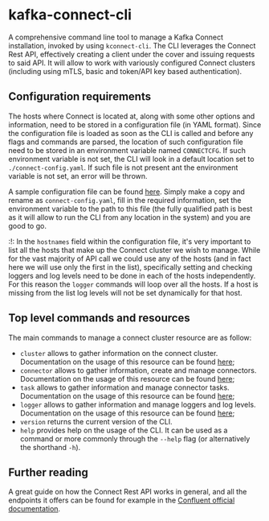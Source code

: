 # kafka-connect-cli

A comprehensive command line tool to manage a Kafka Connect installation, invoked by using `kconnect-cli`. The CLI leverages the Connect Rest API, effectively creating a client under the cover and issuing requests to said API. It will allow to work with variously configured Connect clusters (including using mTLS, basic and token/API key based authentication). 

## Configuration requirements

The hosts where Connect is located at, along with some other options and information, need to be stored in a configuration file (in YAML format). Since the configuration file is loaded as soon as the CLI is called and before any flags and commands are parsed, the location of such configuration file need to be stored in an environment variable named `CONNECTCFG`. If such environment variable is not set, the CLI will look in a default location set to `./connect-config.yaml`. If such file is not present ant the environment variable is not set, an error will be thrown.

A sample configuration file can be found [here](./connect-config.yaml.tmpl). Simply make a copy and rename as `connect-config.yaml`, fill in the required information, set the environment variable to the path to this file (the fully qualified path is best as it will allow to run the CLI from any location in the system) and you are good to go.

:!: In the `hostnames` field within the configuration file, it's very important to list all the hosts that make up the Connect cluster we wish to manage. While for the vast majority of API call we could use any of the hosts (and in fact here we will use only the first in the list), specifically setting and checking loggers and log levels need to be done in each of the hosts independently. For this reason the `logger` commands will loop over all the hosts. If a host is missing from the list log levels will not be set dynamically for that host.

## Top level commands and resources

The main commands to manage a connect cluster resource are as follow:

* `cluster` allows to gather information on the connect cluster. Documentation on the usage of this resource can be found [here](docs/CLUSTER.md);
* `connector` allows to gather information, create and manage connectors. Documentation on the usage of this resource can be found [here](docs/CONNECTOR.md);
* `task` allows to gather information and manage connector tasks. Documentation on the usage of this resource can be found [here](docs/TASK.md);
* `logger` allows to gather information and manage loggers and log levels. Documentation on the usage of this resource can be found [here](docs/LOGGER.md);
* `version` returns the current version of the CLI.
* `help` provides help on the usage of the CLI. It can be used as a command or more commonly through the `--help` flag (or alternatively the shorthand `-h`).

## Further reading

A great guide on how the Connect Rest API works in general, and all the endpoints it offers can be found for example in the [Confluent official documentation](https://docs.confluent.io/platform/current/connect/references/restapi.html).
